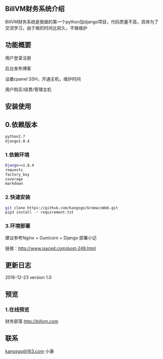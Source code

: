 ## BillVM财务系统介绍
BillVM财务系统是我做的第一个python加django项目，代码质量不高，具体为了交流学习，由于做的时间比较久，不做维护

## 功能概要

用户登录注册

后台发布博客

设置cpanel SSH，开通主机，维护时间

用户购买/续费/管理主机

## 安装使用

##  0.依赖版本

```bash
python2.7
django1.8.4
```

### 1.依赖环境

```bash
Django==1.8.4
requests
factory_boy
coverage
markdown
```

### 2.快速安装

```bash
git clone https://github.com/kangsgo/GromacsWeb.git
pip3 install -r requirement.txt
```

### 3.环境部署

建议参考Nginx + Gunicorn + Django 部署小记

链接：http://www.isaced.com/post-248.html

## 更新日志

2016-12-23 version 1.0

## 预览

### 1.在线预览

财务部落 http://billvm.com

## 联系

kangsgo@163.com 小康


